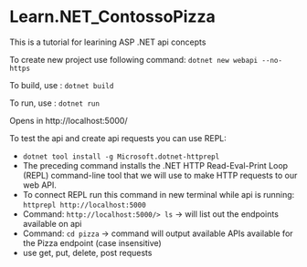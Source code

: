 # Learn.NET_ContossoPizza

This is a tutorial for learining ASP .NET api concepts

To create new project use following command:
  `dotnet new webapi --no-https`

To build, use : 
  `dotnet build`
  
To run, use :
  `dotnet run`
  
Opens in http://localhost:5000/

To test the api and create api requests you can use REPL:
  * `dotnet tool install -g Microsoft.dotnet-httprepl`
  * The preceding command installs the .NET HTTP Read-Eval-Print Loop (REPL) command-line tool that we will use to make HTTP requests to our web API.
  * To connect REPL run this command in new terminal while api is running: `httprepl http://localhost:5000`
  * Command: `http://localhost:5000/> ls`   -> will list out the endpoints available on api
  * Command: `cd pizza`    -> command will output available APIs available for the Pizza endpoint (case insensitive)
  * use get, put, delete, post requests 
